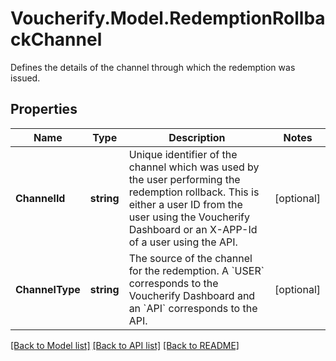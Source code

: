 # Voucherify.Model.RedemptionRollbackChannel
Defines the details of the channel through which the redemption was issued.

## Properties

Name | Type | Description | Notes
------------ | ------------- | ------------- | -------------
**ChannelId** | **string** | Unique identifier of the channel which was used by the user performing the redemption rollback. This is either a user ID from the user using the Voucherify Dashboard or an X-APP-Id of a user using the API. | [optional] 
**ChannelType** | **string** | The source of the channel for the redemption. A &#x60;USER&#x60; corresponds to the Voucherify Dashboard and an &#x60;API&#x60; corresponds to the API. | [optional] 

[[Back to Model list]](../README.md#documentation-for-models) [[Back to API list]](../README.md#documentation-for-api-endpoints) [[Back to README]](../README.md)


